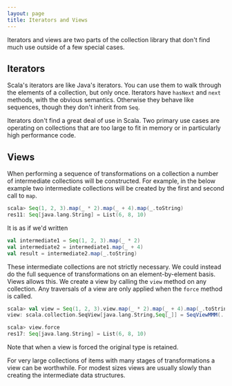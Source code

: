 ```yaml
---
layout: page
title: Iterators and Views
---
```


Iterators and views are two parts of the collection library that don't find much use outside of a few special cases.

## Iterators

Scala's iterators are like Java's iterators. You can use them to walk through the elements of a collection, but only once. Iterators have `hasNext` and `next` methods, with the obvious semantics. Otherwise they behave like sequences, though they don't inherit from `Seq`.

Iterators don't find a great deal of use in Scala. Two primary use cases are operating on collections that are too large to fit in memory or in particularly high performance code.


## Views

When performing a sequence of transformations on a collection a number of intermediate collections will be constructed. For example, in the below example two intermediate collections will be created by the first and second call to `map`.

~~~ scala
scala> Seq(1, 2, 3).map(_ * 2).map(_ + 4).map(_.toString)
res11: Seq[java.lang.String] = List(6, 8, 10)
~~~

It is as if we'd written

~~~ scala
val intermediate1 = Seq(1, 2, 3).map(_ * 2)
val intermediate2 = intermediate1.map(_ + 4)
val result = intermediate2.map(_.toString)
~~~

These intermediate collections are not strictly necessary. We could instead do the full sequence of transformations on an element-by-element basis. Views allows this. We create a view by calling the `view` method on any collection. Any traversals of a view are only applied when the `force` method is called.

~~~ scala
scala> val view = Seq(1, 2, 3).view.map(_ * 2).map(_ + 4).map(_.toString)
view: scala.collection.SeqView[java.lang.String,Seq[_]] = SeqViewMMM(...)

scala> view.force
res17: Seq[java.lang.String] = List(6, 8, 10)
~~~

Note that when a view is forced the original type is retained.

For very large collections of items with many stages of transformations a view can be worthwhile. For modest sizes views are usually slowly than creating the intermediate data structures.
